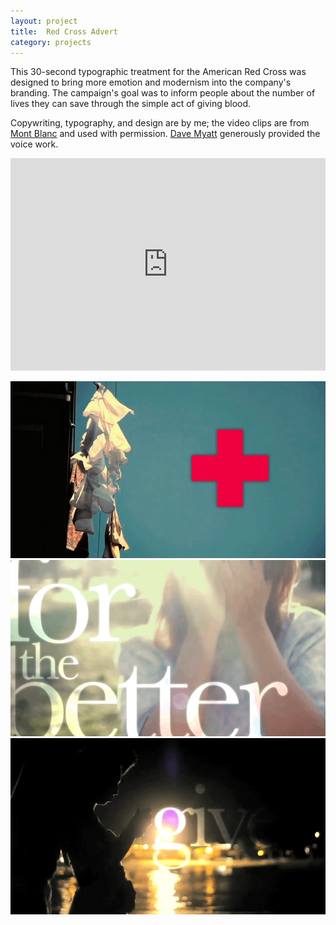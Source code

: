 ```yaml
---
layout: project
title:  Red Cross Advert
category: projects
---
```


This 30-second typographic treatment for the American Red Cross was designed to bring more emotion and modernism into the company's branding.  The campaign's goal was to inform people about the number of lives they can save through the simple act of giving blood.

Copywriting, typography, and design are by me; the video clips are from [Mont Blanc](http://www.montblanconesecond.com "Mont Blanc") and used with permission. [Dave Myatt](http://www.mediamessage.co.uk "Dave Myatt") generously provided the voice work.

<iframe src="https://player.vimeo.com/video/62904525?color=ffffff&title=0&byline=0&portrait=0" width="100%" height="340" frameborder="0" webkitallowfullscreen mozallowfullscreen allowfullscreen></iframe>

![Red Cross 01](/img/redcross_image01.png)
![Red Cross 02](/img/redcross_image02.png)
![Red Cross 03](/img/redcross_image03.png)